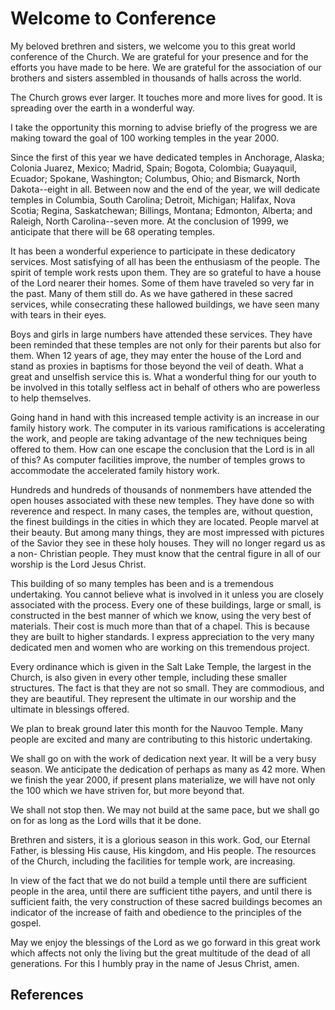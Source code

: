 # Welcome to Conference

My beloved brethren and sisters, we welcome you to this great world conference
of the Church. We are grateful for your presence and for the efforts you have
made to be here. We are grateful for the association of our brothers and
sisters assembled in thousands of halls across the world.

The Church grows ever larger. It touches more and more lives for good. It is
spreading over the earth in a wonderful way.

I take the opportunity this morning to advise briefly of the progress we are
making toward the goal of 100 working temples in the year 2000.

Since the first of this year we have dedicated temples in Anchorage, Alaska;
Colonia Juarez, Mexico; Madrid, Spain; Bogota, Colombia; Guayaquil, Ecuador;
Spokane, Washington; Columbus, Ohio; and Bismarck, North Dakota--eight in all.
Between now and the end of the year, we will dedicate temples in Columbia,
South Carolina; Detroit, Michigan; Halifax, Nova Scotia; Regina, Saskatchewan;
Billings, Montana; Edmonton, Alberta; and Raleigh, North Carolina--seven more.
At the conclusion of 1999, we anticipate that there will be 68 operating
temples.

It has been a wonderful experience to participate in these dedicatory
services. Most satisfying of all has been the enthusiasm of the people. The
spirit of temple work rests upon them. They are so grateful to have a house of
the Lord nearer their homes. Some of them have traveled so very far in the
past. Many of them still do. As we have gathered in these sacred services,
while consecrating these hallowed buildings, we have seen many with tears in
their eyes.

Boys and girls in large numbers have attended these services. They have been
reminded that these temples are not only for their parents but also for them.
When 12 years of age, they may enter the house of the Lord and stand as
proxies in baptisms for those beyond the veil of death. What a great and
unselfish service this is. What a wonderful thing for our youth to be involved
in this totally selfless act in behalf of others who are powerless to help
themselves.

Going hand in hand with this increased temple activity is an increase in our
family history work. The computer in its various ramifications is accelerating
the work, and people are taking advantage of the new techniques being offered
to them. How can one escape the conclusion that the Lord is in all of this? As
computer facilities improve, the number of temples grows to accommodate the
accelerated family history work.

Hundreds and hundreds of thousands of nonmembers have attended the open houses
associated with these new temples. They have done so with reverence and
respect. In many cases, the temples are, without question, the finest
buildings in the cities in which they are located. People marvel at their
beauty. But among many things, they are most impressed with pictures of the
Savior they see in these holy houses. They will no longer regard us as a non-
Christian people. They must know that the central figure in all of our worship
is the Lord Jesus Christ.

This building of so many temples has been and is a tremendous undertaking. You
cannot believe what is involved in it unless you are closely associated with
the process. Every one of these buildings, large or small, is constructed in
the best manner of which we know, using the very best of materials. Their cost
is much more than that of a chapel. This is because they are built to higher
standards. I express appreciation to the very many dedicated men and women who
are working on this tremendous project.

Every ordinance which is given in the Salt Lake Temple, the largest in the
Church, is also given in every other temple, including these smaller
structures. The fact is that they are not so small. They are commodious, and
they are beautiful. They represent the ultimate in our worship and the
ultimate in blessings offered.

We plan to break ground later this month for the Nauvoo Temple. Many people
are excited and many are contributing to this historic undertaking.

We shall go on with the work of dedication next year. It will be a very busy
season. We anticipate the dedication of perhaps as many as 42 more. When we
finish the year 2000, if present plans materialize, we will have not only the
100 which we have striven for, but more beyond that.

We shall not stop then. We may not build at the same pace, but we shall go on
for as long as the Lord wills that it be done.

Brethren and sisters, it is a glorious season in this work. God, our Eternal
Father, is blessing His cause, His kingdom, and His people. The resources of
the Church, including the facilities for temple work, are increasing.

In view of the fact that we do not build a temple until there are sufficient
people in the area, until there are sufficient tithe payers, and until there
is sufficient faith, the very construction of these sacred buildings becomes
an indicator of the increase of faith and obedience to the principles of the
gospel.

May we enjoy the blessings of the Lord as we go forward in this great work
which affects not only the living but the great multitude of the dead of all
generations. For this I humbly pray in the name of Jesus Christ, amen.

## References

